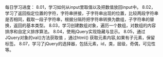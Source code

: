 每日学习进度：
   8.01，学习如何从input里取值以及把数值放回input中。
   8.02，学习了返回指定位置的字符，字符串拼接，子字符串出现的位置，比较两段字符串是否相同，截取一段子字符串，根据分隔符把字符串转换为数组，子字符串的替换，返回的基本类型。
   8.03，学习创建数组对象，遍历一个数组，对数组的内容排序和自定义排序算法。
   8.04，使用jQuery实现隐藏与显示。
   8.05，通过JQuery对象的val()方法获取值 ，通过html() 获取元素内容,如果有子元素，保留标签。
   8.07，学习了jQuery的选择器，包括元素，id，类，层级，奇偶，可见性等。
